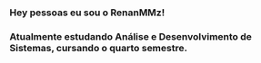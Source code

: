 ### Hey pessoas eu sou o RenanMMz!

### Atualmente estudando Análise e Desenvolvimento de Sistemas, cursando o quarto semestre.
